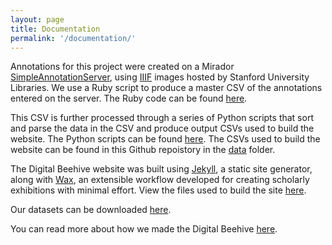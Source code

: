 ```yaml
---
layout: page
title: Documentation
permalink: '/documentation/'
---
```


Annotations for this project were created on a Mirador 
[SimpleAnnotationServer](https://github.com/glenrobson/SimpleAnnotationServer), 
using [IIIF](https://iiif.io) images hosted by Stanford 
University Libraries. We use a Ruby script to produce 
a master CSV of the annotations entered on the server. 
The Ruby code can be found [here](https://github.com/upenn-libraries/beehive-scripts).

This CSV is further processed through a series of Python 
scripts that sort and parse the data in the CSV and produce
output CSVs used to build the website. The Python scripts 
can be found [here](https://github.com/KislakCenter/beehive-annotation-scripts). 
The CSVs used to build the website can be found in this 
Github repoistory in the [data](https://github.com/KislakCenter/beehive-annotation-scripts/tree/master/data) 
folder. 

The Digital Beehive website was built using [Jekyll](https://jekyllrb.com/),
a static site generator, along with [Wax](https://minicomp.github.io/wax/),
an extensible workflow developed for creating scholarly 
exhibitions with minimal effort. View the files used 
to build the site [here](https://github.com/KislakCenter/digital-beehive).

Our datasets can be downloaded [here](https://github.com/KislakCenter/beehive-annotation-scripts/blob/master/data/beehive-data-raw.csv).

You can read more about how we made the Digital Beehive [here](making-the-beehive.md).
